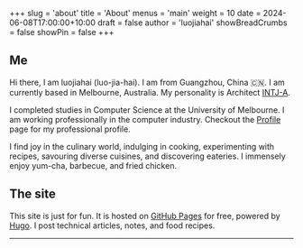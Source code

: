 +++
slug = 'about'
title = 'About'
menus = 'main'
weight = 10
date = 2024-06-08T17:00:00+10:00
draft = false
author = 'luojiahai'
showBreadCrumbs = false
showPin = false
+++

## Me

Hi there, I am luojiahai (luo-jia-hai). I am from Guangzhou, China 🇨🇳. I am currently based in Melbourne, Australia. My
personality is Architect [INTJ-A](https://www.16personalities.com/intj-personality/).

I completed studies in Computer Science at the University of Melbourne. I am working professionally in the computer
industry. Checkout the [Profile](/profile) page for my professional profile.

I find joy in the culinary world, indulging in cooking, experimenting with recipes, savouring diverse cuisines, and
discovering eateries. I immensely enjoy yum-cha, barbecue, and fried chicken.

## The site

This site is just for fun. It is hosted on [GitHub Pages](https://pages.github.com/) for free, powered by [Hugo](https://gohugo.io/).
I post technical articles, notes, and food recipes.

---
